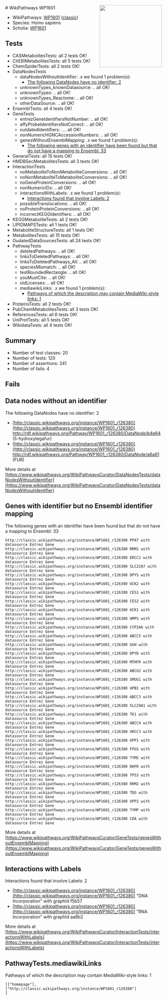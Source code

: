 <img style="float: right; width: 200px" src="https://upload.wikimedia.org/wikipedia/commons/thumb/8/83/Wplogo_with_text_500.png/640px-Wplogo_with_text_500.png" />
# WikiPathways WP1601

* WikiPathways: [WP1601](https://wikipathways.org/pathways/WP1601) ([classic](https://classic.wikipathways.org/instance/WP1601))
* Species: Homo sapiens
* Scholia: [WP1601](https://scholia.toolforge.org/wikipathways/WP1601)
## Tests
* CASMetabolitesTests: all 2 tests OK!
* ChEBIMetabolitesTests: all 5 tests OK!
* ChemSpiderTests: all 2 tests OK!
* DataNodesTests
    * dataNodesWithoutIdentifier: .x we found 1 problem(s):
        * [The following DataNodes have no identifier: 2](#d2d32fa1)
    * unknownTypes_knownDatasource: .. all OK!
    * unknownTypes: .. all OK!
    * unknownTypes_Reactome: .. all OK!
    * otherDataSource: .. all OK!
* EnsemblTests: all 4 tests OK!
* GeneTests
    * entrezGeneIdentifiersNotNumber: .. all OK!
    * affyProbeIdentifiersNotCorrect: .. all OK!
    * outdatedIdentifiers: .... all OK!
    * nonNumericHGNCAccessionNumbers: .. all OK!
    * genesWithoutEnsemblMapping: .x we found 1 problem(s):
        * [The following genes with an identifier have been found but that do not have a mapping to Ensembl: 33](#c4e5434e)
* GeneralTests: all 15 tests OK!
* HMDBSecMetabolitesTests: all 3 tests OK!
* InteractionTests
    * noMetaboliteToNonMetaboliteConversions: .. all OK!
    * noNonMetaboliteToMetaboliteConversions: .. all OK!
    * noGeneProteinConversions: .. all OK!
    * nonNumericIDs: .. all OK!
    * interactionsWithLabels: .x we found 1 problem(s):
        * [Interactions found that involve Labels: 2](#630d2679)
    * possibleTranslocations: .. all OK!
    * noProteinProteinConversions: .. all OK!
    * incorrectKEGGIdentifiers: .. all OK!
* KEGGMetaboliteTests: all 2 tests OK!
* LIPIDMAPSTests: all 1 tests OK!
* MetaboliteStructureTests: all 1 tests OK!
* MetabolitesTests: all 15 tests OK!
* OudatedDataSourcesTests: all 24 tests OK!
* PathwayTests
    * deletedPathways: .. all OK!
    * linksToDeletedPathways: .. all OK!
    * linksToDeletedPathways_All: .. all OK!
    * speciesMismatch: .. all OK!
    * testRoundedRectangle: .. all OK!
    * youMustCite: .. all OK!
    * oldLicenses: .. all OK!
    * mediawikiLinks: .x we found 1 problem(s):
        * [Pathways of which the description may contain MediaWiki-style links: 1](#da69cf45)
* ProteinsTests: all 2 tests OK!
* PubChemMetabolitesTests: all 3 tests OK!
* ReferencesTests: all 6 tests OK!
* UniProtTests: all 5 tests OK!
* WikidataTests: all 4 tests OK!


## Summary

* Number of test classes: 20
* Number of tests: 120
* Number of assertions: 241
* Number of fails: 4

## Fails

<a name="d2d32fa1" />

## Data nodes without an identifier

The following DataNodes have no identifier: 2

* [http://classic.wikipathways.org/instance/WP1601_r126380](http://classic.wikipathways.org/instance/WP1601_r126380) http://rdf.wikipathways.org/Pathway/WP1601_r126380/DataNode/b4e64 (5-hydroxytegafur)
* [http://classic.wikipathways.org/instance/WP1601_r126380](http://classic.wikipathways.org/instance/WP1601_r126380) http://rdf.wikipathways.org/Pathway/WP1601_r126380/DataNode/a6a61 (FUR)


More details at [https://www.wikipathways.org/WikiPathwaysCurator/DataNodesTests/dataNodesWithoutIdentifier](https://www.wikipathways.org/WikiPathwaysCurator/DataNodesTests/dataNodesWithoutIdentifier)

<a name="c4e5434e" />

## Genes with identifier but no Ensembl identifier mapping

The following genes with an identifier have been found but that do not have a mapping to Ensembl: 33
```
http://classic.wikipathways.org/instance/WP1601_r126380 PPAT with datasource Entrez Gene
http://classic.wikipathways.org/instance/WP1601_r126380 RRM1 with datasource Entrez Gene
http://classic.wikipathways.org/instance/WP1601_r126380 ERCC2 with datasource Entrez Gene
http://classic.wikipathways.org/instance/WP1601_r126380 SLC22A7 with datasource Entrez Gene
http://classic.wikipathways.org/instance/WP1601_r126380 DPYS with datasource Entrez Gene
http://classic.wikipathways.org/instance/WP1601_r126380 UCK2 with datasource Entrez Gene
http://classic.wikipathways.org/instance/WP1601_r126380 CES1 with datasource Entrez Gene
http://classic.wikipathways.org/instance/WP1601_r126380 CES2 with datasource Entrez Gene
http://classic.wikipathways.org/instance/WP1601_r126380 UCK1 with datasource Entrez Gene
http://classic.wikipathways.org/instance/WP1601_r126380 UMPS with datasource Entrez Gene
http://classic.wikipathways.org/instance/WP1601_r126380 CYP2A6 with datasource Entrez Gene
http://classic.wikipathways.org/instance/WP1601_r126380 ABCC5 with datasource Entrez Gene
http://classic.wikipathways.org/instance/WP1601_r126380 GGH with datasource Entrez Gene
http://classic.wikipathways.org/instance/WP1601_r126380 DPYD with datasource Entrez Gene
http://classic.wikipathways.org/instance/WP1601_r126380 MTHFR with datasource Entrez Gene
http://classic.wikipathways.org/instance/WP1601_r126380 ABCG2 with datasource Entrez Gene
http://classic.wikipathways.org/instance/WP1601_r126380 SMUG1 with datasource Entrez Gene
http://classic.wikipathways.org/instance/WP1601_r126380 UPB1 with datasource Entrez Gene
http://classic.wikipathways.org/instance/WP1601_r126380 ABCC3 with datasource Entrez Gene
http://classic.wikipathways.org/instance/WP1601_r126380 SLC29A1 with datasource Entrez Gene
http://classic.wikipathways.org/instance/WP1601_r126380 TK1 with datasource Entrez Gene
http://classic.wikipathways.org/instance/WP1601_r126380 ABCC4 with datasource Entrez Gene
http://classic.wikipathways.org/instance/WP1601_r126380 XRCC3 with datasource Entrez Gene
http://classic.wikipathways.org/instance/WP1601_r126380 UPP1 with datasource Entrez Gene
http://classic.wikipathways.org/instance/WP1601_r126380 FPGS with datasource Entrez Gene
http://classic.wikipathways.org/instance/WP1601_r126380 TYMS with datasource Entrez Gene
http://classic.wikipathways.org/instance/WP1601_r126380 DHFR with datasource Entrez Gene
http://classic.wikipathways.org/instance/WP1601_r126380 TP53 with datasource Entrez Gene
http://classic.wikipathways.org/instance/WP1601_r126380 RRM2 with datasource Entrez Gene
http://classic.wikipathways.org/instance/WP1601_r126380 TDG with datasource Entrez Gene
http://classic.wikipathways.org/instance/WP1601_r126380 UPP2 with datasource Entrez Gene
http://classic.wikipathways.org/instance/WP1601_r126380 TYMP with datasource Entrez Gene
http://classic.wikipathways.org/instance/WP1601_r126380 CDA with datasource Entrez Gene
```

More details at [https://www.wikipathways.org/WikiPathwaysCurator/GeneTests/genesWithoutEnsemblMapping](https://www.wikipathways.org/WikiPathwaysCurator/GeneTests/genesWithoutEnsemblMapping)

<a name="630d2679" />

## Interactions with Labels

Interactions found that involve Labels: 2

* [http://classic.wikipathways.org/instance/WP1601_r126380](http://classic.wikipathways.org/instance/WP1601_r126380) "DNA Incorporation" with graphId f5b57
* [http://classic.wikipathways.org/instance/WP1601_r126380](http://classic.wikipathways.org/instance/WP1601_r126380) "RNA Incorporation" with graphId aa8b2


More details at [https://www.wikipathways.org/WikiPathwaysCurator/InteractionTests/interactionsWithLabels](https://www.wikipathways.org/WikiPathwaysCurator/InteractionTests/interactionsWithLabels)

<a name="da69cf45" />

## PathwayTests.mediawikiLinks

Pathways of which the description may contain MediaWiki-style links: 1
```
[["homepage"],
["http://classic.wikipathways.org/instance/WP1601_r126380"]
]
```

